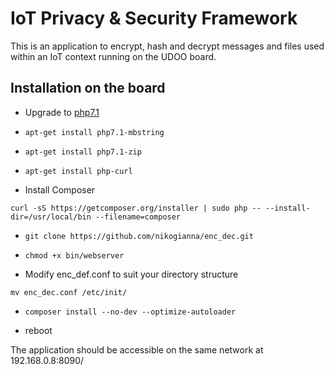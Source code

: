# IoT Privacy & Security Framework 

This is an application to encrypt, hash and decrypt messages and files used within an IoT context running on the UDOO board. 



## Installation on the board


* Upgrade to [php7.1][link_1]

[link_1]: https://www.digitalocean.com/community/tutorials/how-to-upgrade-to-php-7-on-ubuntu-14-04

* ```apt-get install php7.1-mbstring```

* ```apt-get install php7.1-zip```

* ```apt-get install php-curl```

* Install Composer

 ```curl -sS https://getcomposer.org/installer | sudo php -- --install-dir=/usr/local/bin --filename=composer```

* ```git clone https://github.com/nikogianna/enc_dec.git``` 

* ```chmod +x bin/webserver```

* Modify enc_def.conf to suit your directory structure

 ```mv enc_dec.conf /etc/init/```

* ```composer install --no-dev --optimize-autoloader```

* reboot 


The application should be accessible on the same network at 192.168.0.8:8090/